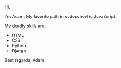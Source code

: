 Hi,

I'm Adam. My favorite path in codeschool is JavaScript.

My deadly skills are:
* HTML
* CSS
* Python
* Django

Best regards, Adam